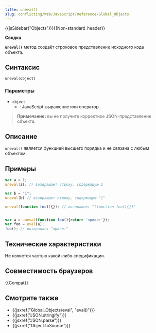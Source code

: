 ```yaml
---
title: uneval()
slug: conflicting/Web/JavaScript/Reference/Global_Objects
---
```


{{jsSidebar("Objects")}}{{Non-standard_header}}

**Сводка**

**`uneval()`** метод создаёт строковое представление исходного кода объекта.

## Синтаксис

```
uneval(object)
```

### Параметры

- `object`
  - : JavaScript-выражение или оператор.

> **Примечание:** вы не получите корректное JSON-представление объекта.

## Описание

`uneval()` является функцией высшего порядка и не связана с любым объектом.

## Примеры

```js
var a = 1;
uneval(a); // возвращает строку, содержащую 1

var b = "1";
uneval(b) // возвращает строку, содержащую "1"

uneval(function foo(){}); // возвращает "(function foo(){})"


var a = uneval(function foo(){return 'привет'});
var foo = eval(a);
foo(); // возвращает "привет"
```

## Технические характеристики

Не является частью какой-либо спецификации.

## Совместимость браузеров

{{Compat}}

## Смотрите также

- {{jsxref("Global_Objects/eval", "eval()")}}
- {{jsxref("JSON.stringify")}}
- {{jsxref("JSON.parse")}}
- {{jsxref("Object.toSource")}}
